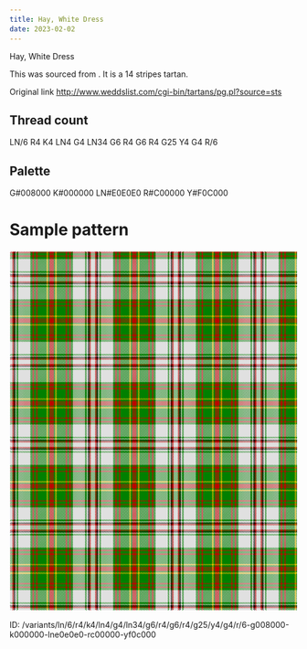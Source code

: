 ```yaml
---
title: Hay, White Dress
date: 2023-02-02
---
```

Hay, White Dress

This was sourced from <no value>.  It is a 14 stripes tartan.

Original link http://www.weddslist.com/cgi-bin/tartans/pg.pl?source=sts

## Thread count
LN/6 R4 K4 LN4 G4 LN34 G6 R4 G6 R4 G25 Y4 G4 R/6

## Palette
G#008000 K#000000 LN#E0E0E0 R#C00000 Y#F0C000

# Sample pattern

![Tartan detail](tartan.png "LN/6 R4 K4 LN4 G4 LN34 G6 R4 G6 R4 G25 Y4 G4 R/6 tartan")

ID: /variants/ln/6/r4/k4/ln4/g4/ln34/g6/r4/g6/r4/g25/y4/g4/r/6-g008000-k000000-lne0e0e0-rc00000-yf0c000